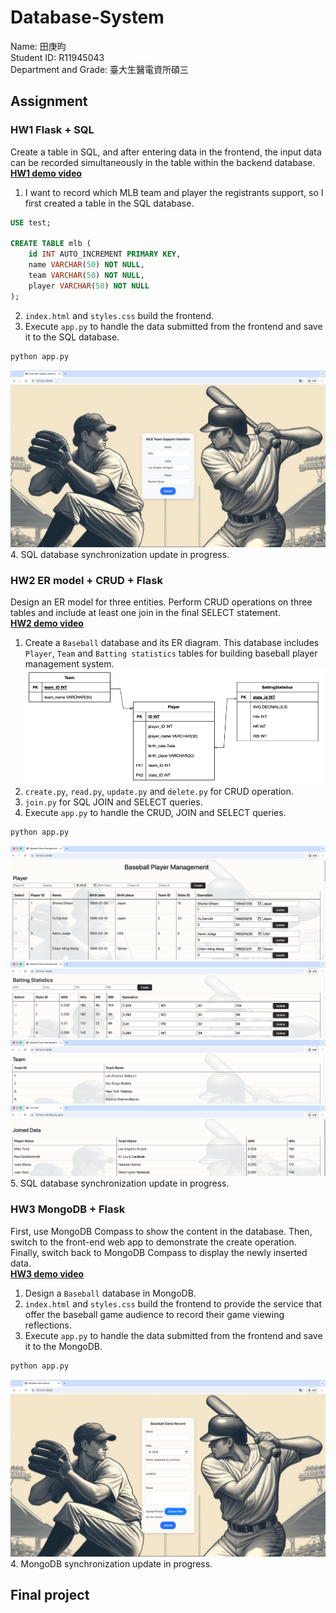 # Database-System
Name: 田庚昀  
Student ID: R11945043  
Department and Grade: 臺大生醫電資所碩三  
## Assignment
### HW1 Flask + SQL
Create a table in SQL, and after entering data in the frontend, the input data can be recorded simultaneously in the table within the backend database.  
[**HW1 demo video**](https://www.youtube.com/watch?v=dMZsB5H3GRw)  
1. I want to record which MLB team and player the registrants support, so I first created a table in the SQL database.
```sql
USE test;

CREATE TABLE mlb (
    id INT AUTO_INCREMENT PRIMARY KEY,
    name VARCHAR(50) NOT NULL,
    team VARCHAR(50) NOT NULL,
    player VARCHAR(50) NOT NULL
);
```
2. `index.html` and `styles.css` build the frontend.
3. Execute `app.py` to handle the data submitted from the frontend and save it to the SQL database.  
```bash
python app.py
```
![images](https://github.com/GengYunTien/Database-System/blob/main/images/hw1_web.png)
4. SQL database synchronization update in progress.
### HW2 ER model + CRUD + Flask
Design an ER model for three entities. Perform CRUD operations on three tables and include at least one join in the final SELECT statement.  
[**HW2 demo video**](https://youtu.be/e3vzn5QgC_8)  
1. Create a `Baseball` database and its ER diagram. This database includes `Player`, `Team` and `Batting statistics` tables for building baseball player management system.  
![images](https://github.com/GengYunTien/Database-System/blob/main/images/ERD.png)  
2. `create.py`, `read.py`, `update.py` and `delete.py` for CRUD operation.  
3. `join.py` for SQL JOIN and SELECT queries.  
4. Execute `app.py` to handle the CRUD, JOIN and SELECT queries.
```bash
python app.py
```
![images](https://github.com/GengYunTien/Database-System/blob/main/images/hw2_web_1.png)  
![images](https://github.com/GengYunTien/Database-System/blob/main/images/hw2_web_2.png)  
![images](https://github.com/GengYunTien/Database-System/blob/main/images/hw2_web_3.png)  
![images](https://github.com/GengYunTien/Database-System/blob/main/images/hw2_web_4.png)  
5. SQL database synchronization update in progress.
### HW3 MongoDB + Flask
First, use MongoDB Compass to show the content in the database. Then, switch to the front-end web app to demonstrate the create operation. Finally, switch back to MongoDB Compass to display the newly inserted data.  
[**HW3 demo video**](https://www.youtube.com/watch?v=-epHmxeMLyc)  
1. Design a `Baseball` database in MongoDB.
2. `index.html` and `styles.css` build the frontend to provide the service that offer the baseball game audience to record their game viewing reflections.
3. Execute `app.py` to handle the data submitted from the frontend and save it to the MongoDB.  
```bash
python app.py
```
![images](https://github.com/GengYunTien/Database-System/blob/main/images/hw3_web_1.png)
4. MongoDB synchronization update in progress.
## Final project
